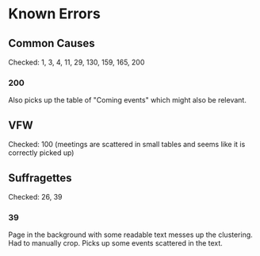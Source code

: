 # Known Errors
## Common Causes
Checked: 1, 3, 4, 11, 29, 130, 159, 165, 200

### 200
Also picks up the table of "Coming events" which might also be relevant.

## VFW
Checked: 100 (meetings are scattered in small tables and seems like it is correctly picked up)

## Suffragettes
Checked: 26, 39

### 39
Page in the background with some readable text messes up the clustering. Had to manually crop.
Picks up some events scattered in the text.